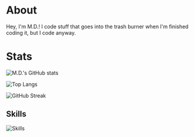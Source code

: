 # About
Hey, I'm M.D.! I code stuff that goes into the trash burner when I'm finished coding it, but I code anyway.
# Stats
![M.D.'s GitHub stats](https://github-readme-stats.vercel.app/api?username=mdwalters&show_icons=true&include_all_commits=true)

![Top Langs](https://github-readme-stats.vercel.app/api/top-langs/?username=mdwalters&langs_count=1000&layout=compact)

![GitHub Streak](http://github-readme-streak-stats.herokuapp.com?user=mdwalters)
## Skills
![Skills](https://skillicons.dev/icons?i=vscode,linux,gtk,bootstrap,js,github,python,nodejs,git,html,vala,svelte,cloudflare,discord,twitter,css,md,bash,figma,ts)
